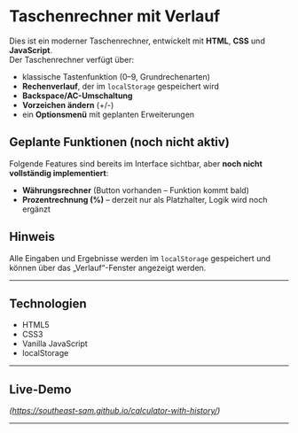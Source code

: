 # Taschenrechner mit Verlauf

Dies ist ein moderner Taschenrechner, entwickelt mit **HTML**, **CSS** und **JavaScript**.  
Der Taschenrechner verfügt über:

- klassische Tastenfunktion (0–9, Grundrechenarten)
- **Rechenverlauf**, der im `localStorage` gespeichert wird
- **Backspace/AC-Umschaltung**
- **Vorzeichen ändern** (+/-)
- ein **Optionsmenü** mit geplanten Erweiterungen

## Geplante Funktionen (noch nicht aktiv)

Folgende Features sind bereits im Interface sichtbar, aber **noch nicht vollständig implementiert**:

- **Währungsrechner** (Button vorhanden – Funktion kommt bald)
- **Prozentrechnung (%)** – derzeit nur als Platzhalter, Logik wird noch ergänzt

## Hinweis

Alle Eingaben und Ergebnisse werden im `localStorage` gespeichert und können über das „Verlauf“-Fenster angezeigt werden.

---

## Technologien

- HTML5
- CSS3
- Vanilla JavaScript
- localStorage

---

## Live-Demo

_(https://southeast-sam.github.io/calculator-with-history/)_

---
